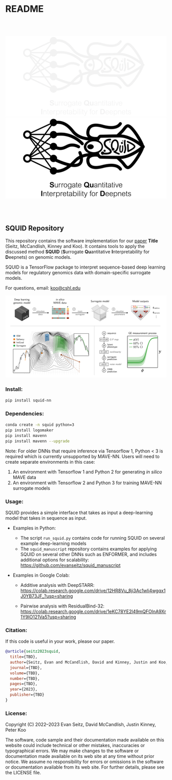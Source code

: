 # README

<br/><br/>

![logo_dark](./images/logo_dark.png#gh-dark-mode-only)
![logo_light](./images/logo_light.png#gh-light-mode-only)

<br/><br/>

## SQUID Repository
This repository contains the software implementation for our [paper](https://www.google.com) **Title** (Seitz, McCandlish, Kinney and Koo). It contains tools to apply the discussed method **SQUID** (**S**urrogate **Qu**antitative **I**nterpretability for **D**eepnets) on genomic models.

SQUID is a TensorFlow package to interpret sequence-based deep learning models for regulatory genomics data with domain-specific surrogate models.

For questions, email: koo@cshl.edu

<img src="images/schematic.png" alt="fig" width="1000"/>


### Install:

```bash
pip install squid-nn
```

### Dependencies:

```bash
conda create -n squid python=3
pip install logomaker
pip install mavenn
pip install mavenn --upgrade
```

Note: For older DNNs that require inference via Tensorflow 1, Python < 3 is required which is currently unsupported by MAVE-NN. Users will need to create separate environments in this case:
1. An environment with Tensorflow 1 and Python 2 for generating *in silico* MAVE data
2. An environment with Tensorflow 2 and Python 3 for training MAVE-NN surrogate models


### Usage:
SQUID provides a simple interface that takes as input a deep-learning model that takes in sequence as input.

- Examples in Python: 

	- The script `run_squid.py` contains code for running SQUID on several example deep-learning models
	- The `squid_manuscript` repository contains examples for applying SQUID on several other DNNs such as ENFORMER, and includes additional options for scalability: https://github.com/evanseitz/squid_manuscript

- Examples in Google Colab:

	- Additive analysis with DeepSTARR: https://colab.research.google.com/drive/12HR8Vu_8ji3Ac1wli4wgqx1J0YB73JF_?usp=sharing

	- Pairwise analysis with ResidualBind-32: https://colab.research.google.com/drive/1eKC78YE2l49mQFOlnA9Xr1Y9IO121Va5?usp=sharing


### Citation:
If this code is useful in your work, please our paper.

```bibtex
@article{seitz2023squid,
  title={TBD},
  author={Seitz, Evan and McCandlish, David and Kinney, Justin and Koo, Peter},
  journal={TBD},
  volume={TBD},
  number={TBD},
  pages={TBD},
  year={2023},
  publisher={TBD}
}
```

### License:
Copyright (C) 2022–2023 Evan Seitz, David McCandlish, Justin Kinney, Peter Koo

The software, code sample and their documentation made available on this website could include technical or other mistakes, inaccuracies or typographical errors. We may make changes to the software or documentation made available on its web site at any time without prior notice. We assume no responsibility for errors or omissions in the software or documentation available from its web site. For further details, please see the LICENSE file.

